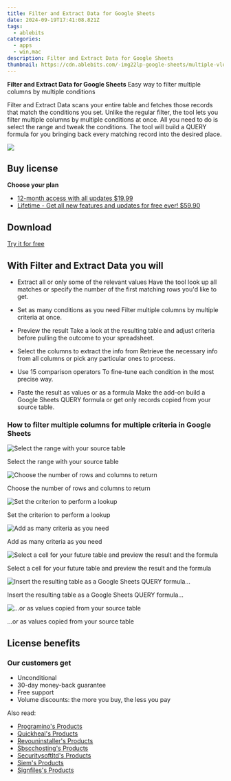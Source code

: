 ```yaml
---
title: Filter and Extract Data for Google Sheets
date: 2024-09-19T17:41:08.821Z
tags: 
  - ablebits
categories: 
  - apps
  - win,mac
description: Filter and Extract Data for Google Sheets
thumbnail: https://cdn.ablebits.com/-img22lp-google-sheets/multiple-vlookup-matches/header-cover.webp
---
```


**Filter and Extract Data for Google Sheets**
Easy way to filter multiple columns by multiple conditions

Filter and Extract Data scans your entire table and fetches those records that match the conditions you set. Unlike the regular filter, the tool lets you filter multiple columns by multiple conditions at once. All you need to do is select the range and tweak the conditions. The tool will build a QUERY formula for you bringing back every matching record into the desired place.

![](https://cdn.ablebits.com/-img22lp-google-sheets/multiple-vlookup-matches/header-cover.webp)

## Buy license

**Choose your plan**

- [12-month access with all updates $19.99](https://secure.2checkout.com/order/checkout.php?PRODS=24272391&QTY=1&AFFILIATE=108875&CART=1&CARD=2&DESIGN_TYPE=2&SHORT_FORM=1&COUPON=TrSbExpr-MjAdns-01&CLEAN_CART=ALL&SRC=website)
- [Lifetime - Get all new features and updates for free ever! $59.90](https://secure.2checkout.com/order/checkout.php?PRODS=24272511&QTY=1&AFFILIATE=108875&CART=1&CARD=2&DESIGN_TYPE=2&SHORT_FORM=1&CLEAN_CART=ALL&SRC=website)

## Download

[Try it for free](https://workspace.google.com/marketplace/app/multiple_vlookup_matches/427441636366)

## With Filter and Extract Data you will

-   Extract all or only some of the relevant values Have the tool look up all matches or specify the number of the first matching rows you'd like to get.
-   Set as many conditions as you need Filter multiple columns by multiple criteria at once.
-   Preview the result Take a look at the resulting table and adjust criteria before pulling the outcome to your spreadsheet.

-   Select the columns to extract the info from Retrieve the necessary info from all columns or pick any particular ones to process.
-   Use 15 comparison operators To fine-tune each condition in the most precise way.
-   Paste the result as values or as a formula Make the add-on build a Google Sheets QUERY formula or get only records copied from your source table.

### How to filter multiple columns for multiple criteria in Google Sheets

 

 ![Select the range with your source table](https://cdn.ablebits.com/-img22lp-google-sheets/multiple-vlookup-matches/select-source-range.png)

Select the range with your source table

 ![Choose the number of rows and columns to return](https://cdn.ablebits.com/-img22lp-google-sheets/multiple-vlookup-matches/vlookup-multiple-columns.png)

Choose the number of rows and columns to return

 ![Set the criterion to perform a lookup](https://cdn.ablebits.com/-img22lp-google-sheets/multiple-vlookup-matches/set-first-criterion.png)

Set the criterion to perform a lookup

 ![Add as many criteria as you need](https://cdn.ablebits.com/-img22lp-google-sheets/multiple-vlookup-matches/add-multiple-conditions.png)

Add as many criteria as you need

 ![Select a cell for your future table and preview the result and the formula](https://cdn.ablebits.com/-img22lp-google-sheets/multiple-vlookup-matches/preview-result.png)

Select a cell for your future table and preview the result and the formula

 ![Insert the resulting table as a Google Sheets QUERY formula…](https://cdn.ablebits.com/-img22lp-google-sheets/multiple-vlookup-matches/build-query-formula.png)

Insert the resulting table as a Google Sheets QUERY formula…

 ![...or as values copied from your source table](https://cdn.ablebits.com/-img22lp-google-sheets/multiple-vlookup-matches/return-matches-values.png)

...or as values copied from your source table

## License benefits

### Our customers get

- Unconditional
- 30-day money-back guarantee
- Free support
- Volume discounts: the more you buy, the less you pay 

<ins class="adsbygoogle"
      style="display:block"
      data-ad-client="ca-pub-7571918770474297"
      data-ad-slot="8358498916"
      data-ad-format="auto"
      data-full-width-responsive="true"></ins>

<span class="atpl-alsoreadstyle">Also read:</span>
<div><ul>
<li><a href="https://tools.techidaily.com/programino/products/"><u>Programino's Products</u></a></li>
<li><a href="https://tools.techidaily.com/quickheal/products/"><u>Quickheal's Products</u></a></li>
<li><a href="https://tools.techidaily.com/revouninstaller/products/"><u>Revouninstaller's Products</u></a></li>
<li><a href="https://tools.techidaily.com/sbscchosting/products/"><u>Sbscchosting's Products</u></a></li>
<li><a href="https://tools.techidaily.com/securitysoftltd/products/"><u>Securitysoftltd's Products</u></a></li>
<li><a href="https://tools.techidaily.com/siem/products/"><u>Siem's Products</u></a></li>
<li><a href="https://tools.techidaily.com/signfiles/products/"><u>Signfiles's Products</u></a></li>
</ul></div>

